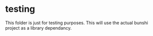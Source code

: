 # testing
This folder is just for testing purposes. This will use the actual bunshi project as a library dependancy.
